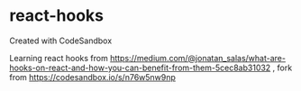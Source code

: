 # react-hooks
Created with CodeSandbox

Learning react hooks
from https://medium.com/@jonatan_salas/what-are-hooks-on-react-and-how-you-can-benefit-from-them-5cec8ab31032 , 
fork from https://codesandbox.io/s/n76w5nw9np
